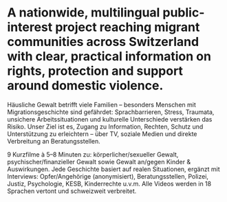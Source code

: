 # A nationwide, multilingual public-interest project reaching migrant communities across Switzerland with clear, practical information on rights, protection and support around domestic violence.
Häusliche Gewalt betrifft viele Familien – besonders Menschen mit Migrationsgeschichte sind gefährdet: Sprachbarrieren, Stress, Traumata, unsichere Arbeitssituationen und kulturelle Unterschiede verstärken das Risiko. Unser Ziel ist es, Zugang zu Information, Rechten, Schutz und Unterstützung zu erleichtern – über TV, soziale Medien und direkte Verbreitung an Beratungsstellen.

9 Kurzfilme à 5–8 Minuten zu: körperlicher/sexueller Gewalt, psychischer/finanzieller Gewalt sowie Gewalt an/gegen Kinder & Auswirkungen.
Jede Geschichte basiert auf realen Situationen, ergänzt mit Interviews: Opfer/Angehörige (anonymisiert), Beratungsstellen, Polizei, Justiz, Psychologie, KESB, Kinderrechte u.v.m.
Alle Videos werden in
18 Sprachen
vertont und schweizweit verbreitet.
